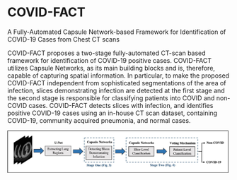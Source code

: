 # COVID-FACT
A Fully-Automated Capsule Network-based Framework for Identification of COVID-19 Cases from Chest CT scans

COVID-FACT proposes a two-stage fully-automated CT-scan based framework for identification of COVID-19 positive cases. COVID-FACT utilizes Capsule Networks, as its main building blocks and is, therefore, capable of capturing spatial information. In particular, to make the proposed COVID-FACT independent from sophisticated segmentations of the area of infection, slices demonstrating infection are detected
at the first stage and the second stage is responsible for classifying patients into COVID and non-COVID cases. COVID-FACT detects slices with infection, and identifies positive COVID-19 cases using an in-house CT scan dataset, containing COVID-19, community acquired pneumonia, and normal cases.

<img src="https://github.com/ShahinSHH/COVID-FACT/blob/main/Figures/method.jpg"/>
